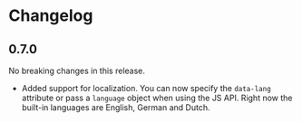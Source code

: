 # Changelog

## 0.7.0
No breaking changes in this release.

* Added support for localization. You can now specify the `data-lang` attribute or pass a `language` object when using the JS API. Right now the built-in languages are English, German and Dutch.
